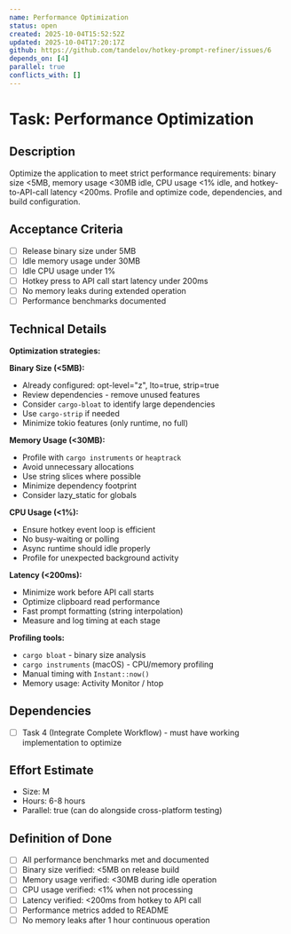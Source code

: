 ```yaml
---
name: Performance Optimization
status: open
created: 2025-10-04T15:52:52Z
updated: 2025-10-04T17:20:17Z
github: https://github.com/tandelov/hotkey-prompt-refiner/issues/6
depends_on: [4]
parallel: true
conflicts_with: []
---
```


# Task: Performance Optimization

## Description
Optimize the application to meet strict performance requirements: binary size <5MB, memory usage <30MB idle, CPU usage <1% idle, and hotkey-to-API-call latency <200ms. Profile and optimize code, dependencies, and build configuration.

## Acceptance Criteria
- [ ] Release binary size under 5MB
- [ ] Idle memory usage under 30MB
- [ ] Idle CPU usage under 1%
- [ ] Hotkey press to API call start latency under 200ms
- [ ] No memory leaks during extended operation
- [ ] Performance benchmarks documented

## Technical Details
**Optimization strategies:**

**Binary Size (<5MB):**
- Already configured: opt-level="z", lto=true, strip=true
- Review dependencies - remove unused features
- Consider `cargo-bloat` to identify large dependencies
- Use `cargo-strip` if needed
- Minimize tokio features (only runtime, no full)

**Memory Usage (<30MB):**
- Profile with `cargo instruments` or `heaptrack`
- Avoid unnecessary allocations
- Use string slices where possible
- Minimize dependency footprint
- Consider lazy_static for globals

**CPU Usage (<1%):**
- Ensure hotkey event loop is efficient
- No busy-waiting or polling
- Async runtime should idle properly
- Profile for unexpected background activity

**Latency (<200ms):**
- Minimize work before API call starts
- Optimize clipboard read performance
- Fast prompt formatting (string interpolation)
- Measure and log timing at each stage

**Profiling tools:**
- `cargo bloat` - binary size analysis
- `cargo instruments` (macOS) - CPU/memory profiling
- Manual timing with `Instant::now()`
- Memory usage: Activity Monitor / htop

## Dependencies
- [ ] Task 4 (Integrate Complete Workflow) - must have working implementation to optimize

## Effort Estimate
- Size: M
- Hours: 6-8 hours
- Parallel: true (can do alongside cross-platform testing)

## Definition of Done
- [ ] All performance benchmarks met and documented
- [ ] Binary size verified: <5MB on release build
- [ ] Memory usage verified: <30MB during idle operation
- [ ] CPU usage verified: <1% when not processing
- [ ] Latency verified: <200ms from hotkey to API call
- [ ] Performance metrics added to README
- [ ] No memory leaks after 1 hour continuous operation
